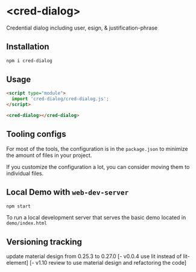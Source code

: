 # \<cred-dialog>
Credential dialog including user, esign, & justification-phrase

## Installation

```bash
npm i cred-dialog
```

## Usage

```html
<script type="module">
  import 'cred-dialog/cred-dialog.js';
</script>

<cred-dialog></cred-dialog>
```



## Tooling configs

For most of the tools, the configuration is in the `package.json` to minimize the amount of files in your project.

If you customize the configuration a lot, you can consider moving them to individual files.

## Local Demo with `web-dev-server`

```bash
npm start
```

To run a local development server that serves the basic demo located in `demo/index.html`

## Versioning tracking
update material design from 0.25.3 to 0.27.0
[- v0.0.4 use lit instead of lit-element]
[- v1.10 review to use material design and refactoring the code]
